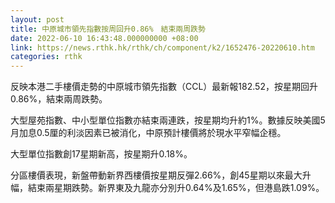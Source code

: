 ```yaml
---
layout: post
title: 中原城市領先指數按周回升0.86%　結束兩周跌勢
date: 2022-06-10 16:43:48.000000000 +08:00
link: https://news.rthk.hk/rthk/ch/component/k2/1652476-20220610.htm
categories: rthk
---
```


反映本港二手樓價走勢的中原城市領先指數（CCL）最新報182.52，按星期回升0.86%，結束兩周跌勢。

大型屋苑指數、中小型單位指數亦結束兩連跌，按星期均升約1%。數據反映美國5月加息0.5厘的利淡因素已被消化，中原預計樓價將於現水平窄幅企穩。

大型單位指數創17星期新高，按星期升0.18%。

分區樓價表現，新盤帶動新界西樓價按星期反彈2.66%，創45星期以來最大升幅，結束兩星期跌勢。新界東及九龍亦分別升0.64%及1.65%，但港島跌1.09%。
